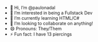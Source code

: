 - 👋 Hi, I’m @paulonadal
- 👀 I’m interested in being a Fullstack Dev
- 🌱 I’m currently learning HTML/C#
- 💞️ I’m looking to collaborate on anything!
- 😄 Pronouns: They/Them
- ⚡ Fun fact: I have 13 piercings

<!---
paulonadal/paulonadal is a ✨ special ✨ repository because its `README.md` (this file) appears on your GitHub profile.
You can click the Preview link to take a look at your changes.
--->
